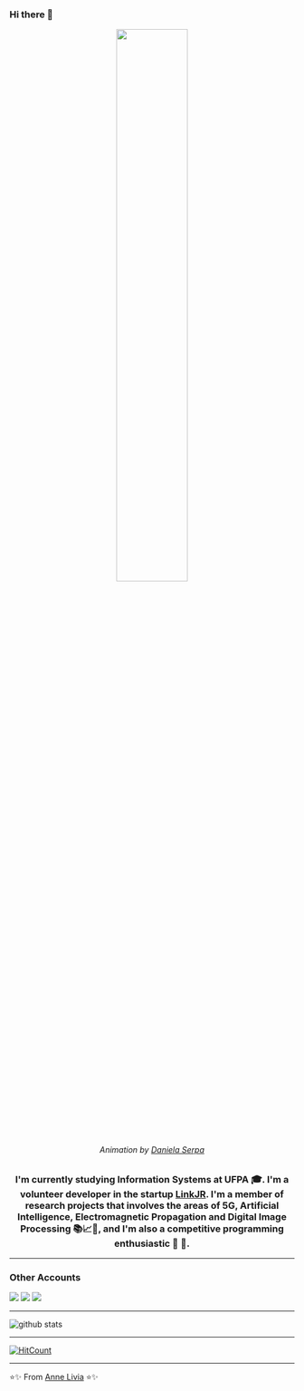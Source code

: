 ### Hi there 👋

<p align="center"><img width=50% src="https://miro.medium.com/max/1600/0*K2WLMTExLyida7OR.gif"></p>
<h6  align="center">Animation by <a href="https://dribbble.com/daniserpa" target="_blank">Daniela Serpa</a></h6>

<h3 align="center">I'm currently studying Information Systems at UFPA 🎓. I'm a volunteer developer in the startup <a href="http://linkjrcastanhal.ufpa.br" target="_blank">LinkJR</a>. I'm a member of research projects that involves the areas of 5G, Artificial Intelligence, Electromagnetic Propagation and Digital Image Processing 📚📈🔬, and I'm also a competitive programming enthusiastic 🤩 🎈. </h3>

---------------------------------------------------------------------------------------------------------------------------------------------------------------------------------
### Other Accounts
<a href="http://instagram.com/anneliviia" target="_blank"><img src="https://img.shields.io/badge/instagram-%23E4405F.svg?&style=for-the-badge&logo=instagram&logoColor=white"/></a>
<a href="facebook.com/annelivia" target="_blank"><img src="https://img.shields.io/badge/facebook-%231877F2.svg?&style=for-the-badge&logo=facebook&logoColor=white"/></a>
<a href="https://www.linkedin.com/in/annelivia/" target="_blank"><img src="https://img.shields.io/badge/linkedin-%230077B5.svg?&style=for-the-badge&logo=linkedin&logoColor=white"/></a>

---------------------------------------------------------------------------------------------------------------------------------------------------------------------------------

![github stats](https://github-readme-stats.vercel.app/api?username=AnneLivia&show_icons=true)


---------------------------------------------------------------------------------------------------------------------------------------------------------------------------------

[![HitCount](http://hits.dwyl.com/annelivia/annelivia.svg)](http://hits.dwyl.com/annelivia/annelivia) <br>

---------------------------------------------------------------------------------------------------------------------------------------------------------------------------------

⭐️✨ From [Anne Livia](github.com/annelivia) ⭐️✨
<!--
**AnneLivia/AnneLivia** is a ✨ _special_ ✨ repository because its `README.md` (this file) appears on your GitHub profile.

Here are some ideas to get you started:

- 🔭 I’m currently working on ...
- 🌱 I’m currently learning ...
- 👯 I’m looking to collaborate on ...
- 🤔 I’m looking for help with ...
- 💬 Ask me about ...
- 📫 How to reach me: ...
- 😄 Pronouns: ...
- ⚡ Fun fact: ...
-->
